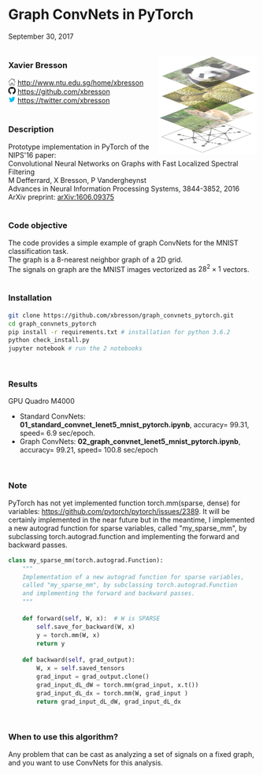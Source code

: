 # Graph ConvNets in PyTorch
September 30, 2017
<br>
<br>



<img src="pic/graph_convnet.jpg" align="right" width="200" height="200"/>


### Xavier Bresson
<img src="pic/home100.jpg" width="15" height="15"/> http://www.ntu.edu.sg/home/xbresson<br>
<img src="pic/github100.jpg" style="width: 15px;"/> https://github.com/xbresson<br>
<img src="pic/twitter100.jpg" style="width: 15px;"/> https://twitter.com/xbresson <br>
<br>


### Description
Prototype implementation in PyTorch of the NIPS'16 paper:<br>
Convolutional Neural Networks on Graphs with Fast Localized Spectral Filtering<br>
M Defferrard, X Bresson, P Vandergheynst<br>
Advances in Neural Information Processing Systems, 3844-3852, 2016<br>
ArXiv preprint: [arXiv:1606.09375](https://arxiv.org/pdf/1606.09375.pdf) <br>
<br>

### Code objective
The code provides a simple example of graph ConvNets for the MNIST classification task.<br>
The graph is a 8-nearest neighbor graph of a 2D grid.<br>
The signals on graph are the MNIST images vectorized as $28^2 \times 1$ vectors.<br>
<br>


### Installation
   ```sh
   git clone https://github.com/xbresson/graph_convnets_pytorch.git
   cd graph_convnets_pytorch
   pip install -r requirements.txt # installation for python 3.6.2
   python check_install.py
   jupyter notebook # run the 2 notebooks
   ```

<br>



### Results
GPU Quadro M4000<br>
* Standard ConvNets: **01_standard_convnet_lenet5_mnist_pytorch.ipynb**, accuracy= 99.31, speed= 6.9 sec/epoch. <br>
* Graph ConvNets: **02_graph_convnet_lenet5_mnist_pytorch.ipynb**, accuracy= 99.21, speed= 100.8 sec/epoch <br>
<br>


### Note
PyTorch has not yet implemented function torch.mm(sparse, dense) for variables: https://github.com/pytorch/pytorch/issues/2389. It will be certainly implemented in the near future but in the meantime, I implemented a new autograd function for sparse variables, called "my_sparse_mm", by subclassing torch.autograd.function and implementing the forward and backward passes.


```python
class my_sparse_mm(torch.autograd.Function):
    """
    Implementation of a new autograd function for sparse variables, 
    called "my_sparse_mm", by subclassing torch.autograd.Function 
    and implementing the forward and backward passes.
    """
    
    def forward(self, W, x):  # W is SPARSE
        self.save_for_backward(W, x)
        y = torch.mm(W, x)
        return y
    
    def backward(self, grad_output):
        W, x = self.saved_tensors 
        grad_input = grad_output.clone()
        grad_input_dL_dW = torch.mm(grad_input, x.t()) 
        grad_input_dL_dx = torch.mm(W, grad_input )
        return grad_input_dL_dW, grad_input_dL_dx
```
<br>


### When to use this algorithm?
Any problem that can be cast as analyzing a set of signals on a fixed graph, and you want to use ConvNets for this analysis.<br>

<br>

<br>
<br>

